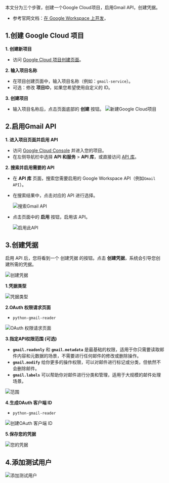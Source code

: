 本文分为三个步骤，创建一个Google Cloud项目，启用Gmail API，创建凭据。
* 参考官网文档：[在 Google Workspace 上开发](https://developers.google.com/workspace/guides/get-started?hl=zh-cn)，
## 1.创建 Google Cloud 项目

**1. 创建新项目**
* 访问 [Google Cloud 项目创建页面](https://console.cloud.google.com/projectcreate?hl=zh-cn)。

**2. 输入项目名称**
* 在项目创建页面中，输入项目名称（例如：`gmail-service`）。
* 可选：修改 **项目ID**，如果您希望使用自定义的 ID。

**3. 创建项目**
- 输入项目名称后，点击页面底部的 **创建** 按钮。
	![新建Google Cloud项目](http://img.geekyspace.cn/pictures/2025/20250228121950767.png)

## 2.启用Gmail API

**1. 进入项目页面并启用 API**
* 访问 [Google Cloud Console](https://console.cloud.google.com/) 并进入您的项目。
* 在左侧导航栏中选择 **API 和服务** > **API 库**，或直接访问 [API 库](https://console.cloud.google.com/apis/library?hl=zh-cn)。

**2. 搜索并启用需要的 API**
* 在 **API 库** 页面，搜索您需要启用的 Google Workspace API（例如`Gmail API`）。
* 在搜索结果中，点击对应的 API 进行选择。

	![搜索Gmail API](http://img.geekyspace.cn/pictures/2025/20250228121732847.png)

* 点击页面中的 **启用** 按钮，启用该 API。

	![启用此API](http://img.geekyspace.cn/pictures/2025/image-20250228123240973.png)

## 3.创建凭据

启用 API 后，您将看到一个 创建凭据 的按钮。点击 **创建凭据**，系统会引导您创建所需的凭据。

![创建凭据](http://img.geekyspace.cn/pictures/2025/20250228122936050.png)

**1.凭据类型**

![凭据类型](http://img.geekyspace.cn/pictures/2025/image-20250228130827175.png)

**2.OAuth 权限请求页面**

* `python-gmail-reader`

![OAuth 权限请求页面](http://img.geekyspace.cn/pictures/2025/image-20250228130631683.png)

**3.指定API权限范围 (可选)**

* **`gmail.readonly`** 和 **`gmail.metadata`** 是最基础的权限，适用于你只需要读取邮件内容和元数据的场景，不需要进行任何邮件的修改或删除操作。
* **`gmail.modify`** 给你更多的操作权限，可以对邮件进行标记或分类，但依然不会删除邮件。
* **`gmail.labels`** 可以帮助你对邮件进行分类和管理，适用于大规模的邮件处理场景。

![范围](http://img.geekyspace.cn/pictures/2025/image-20250228133721321.png)

**4.生成OAuth 客户端 ID**

* `python-gmail-reader`

![创建OAuth 客户端 ID](http://img.geekyspace.cn/pictures/2025/image-20250228134931302.png)

**5.保存您的凭据**

![您的凭据](http://img.geekyspace.cn/pictures/2025/image-20250228135334993.png)

## 4.添加测试用户
![添加测试用户](http://img.geekyspace.cn/pictures/2025/20250302210124027.png)
